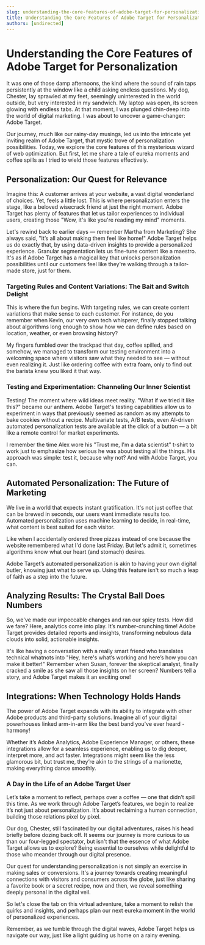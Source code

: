 ```yaml
---
slug: understanding-the-core-features-of-adobe-target-for-personalization
title: Understanding the Core Features of Adobe Target for Personalization
authors: [undirected]
---
```



# Understanding the Core Features of Adobe Target for Personalization

It was one of those damp afternoons, the kind where the sound of rain taps persistently at the window like a child asking endless questions. My dog, Chester, lay sprawled at my feet, seemingly uninterested in the world outside, but very interested in my sandwich. My laptop was open, its screen glowing with endless tabs. At that moment, I was plunged chin-deep into the world of digital marketing. I was about to uncover a game-changer: Adobe Target.

Our journey, much like our rainy-day musings, led us into the intricate yet inviting realm of Adobe Target, that mystic trove of personalization possibilities. Today, we explore the core features of this mysterious wizard of web optimization. But first, let me share a tale of eureka moments and coffee spills as I tried to wield those features effectively.

## Personalization: Our Quest for Relevance

Imagine this: A customer arrives at your website, a vast digital wonderland of choices. Yet, feels a little lost. This is where personalization enters the stage, like a beloved wisecrack friend at just the right moment. Adobe Target has plenty of features that let us tailor experiences to individual users, creating those "Wow, it's like you're reading my mind" moments.

Let's rewind back to earlier days — remember Martha from Marketing? She always said, "It’s all about making them feel like home!" Adobe Target helps us do exactly that, by using data-driven insights to provide a personalized experience. Granular segmentation lets us fine-tune content like a maestro. It's as if Adobe Target has a magical key that unlocks personalization possibilities until our customers feel like they're walking through a tailor-made store, just for them.

### Targeting Rules and Content Variations: The Bait and Switch Delight

This is where the fun begins. With targeting rules, we can create content variations that make sense to each customer. For instance, do you remember when Kevin, our very own tech whisperer, finally stopped talking about algorithms long enough to show how we can define rules based on location, weather, or even browsing history? 

My fingers fumbled over the trackpad that day, coffee spilled, and somehow, we managed to transform our testing environment into a welcoming space where visitors saw what they needed to see — without even realizing it. Just like ordering coffee with extra foam, only to find out the barista knew you liked it that way.

### Testing and Experimentation: Channeling Our Inner Scientist

Testing! The moment where wild ideas meet reality. "What if we tried it like this?" became our anthem. Adobe Target's testing capabilities allow us to experiment in ways that previously seemed as random as my attempts to bake cookies without a recipe. Multivariate tests, A/B tests, even AI-driven automated personalization tests are available at the click of a button — a bit like a remote control for market experiments.

I remember the time Alex wore his "Trust me, I'm a data scientist" t-shirt to work just to emphasize how serious he was about testing all the things. His approach was simple: test it, because why not? And with Adobe Target, you can. 

## Automated Personalization: The Future of Marketing

We live in a world that expects instant gratification. It's not just coffee that can be brewed in seconds, our users want immediate results too. Automated personalization uses machine learning to decide, in real-time, what content is best suited for each visitor.

Like when I accidentally ordered three pizzas instead of one because the website remembered what I'd done last Friday. But let's admit it, sometimes algorithms know what our heart (and stomach) desires.

Adobe Target’s automated personalization is akin to having your own digital butler, knowing just what to serve up. Using this feature isn't so much a leap of faith as a step into the future.

## Analyzing Results: The Crystal Ball Does Numbers

So, we've made our impeccable changes and ran our spicy tests. How did we fare? Here, analytics come into play. It’s number-crunching time! Adobe Target provides detailed reports and insights, transforming nebulous data clouds into solid, actionable insights.

It's like having a conversation with a really smart friend who translates technical whatnots into "Hey, here's what’s working and here’s how you can make it better!" Remember when Susan, forever the skeptical analyst, finally cracked a smile as she saw all those insights on her screen? Numbers tell a story, and Adobe Target makes it an exciting one!

## Integrations: When Technology Holds Hands

The power of Adobe Target expands with its ability to integrate with other Adobe products and third-party solutions. Imagine all of your digital powerhouses linked arm-in-arm like the best band you've ever heard - harmony!

Whether it’s Adobe Analytics, Adobe Experience Manager, or others, these integrations allow for a seamless experience, enabling us to dig deeper, interpret more, and act faster. Integrations might seem like the less glamorous bit, but trust me, they’re akin to the strings of a marionette, making everything dance smoothly.

### A Day in the Life of an Adobe Target User

Let’s take a moment to reflect, perhaps over a coffee — one that didn’t spill this time. As we work through Adobe Target’s features, we begin to realize it’s not just about personalization. It’s about reclaiming a human connection, building those relations pixel by pixel.

Our dog, Chester, still fascinated by our digital adventures, raises his head briefly before dozing back off. It seems our journey is more curious to us than our four-legged spectator, but isn't that the essence of what Adobe Target allows us to explore? Being essential to ourselves while delightful to those who meander through our digital presence.

Our quest for understanding personalization is not simply an exercise in making sales or conversions. It's a journey towards creating meaningful connections with visitors and consumers across the globe, just like sharing a favorite book or a secret recipe, now and then, we reveal something deeply personal in the digital veil.

So let's close the tab on this virtual adventure, take a moment to relish the quirks and insights, and perhaps plan our next eureka moment in the world of personalized experiences.

Remember, as we tumble through the digital waves, Adobe Target helps us navigate our way, just like a light guiding us home on a rainy evening.